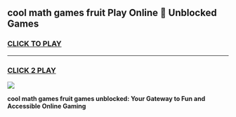 
## cool math games fruit Play Online 👋 Unblocked Games
<h3>
<a href="https://news.freeplayer.one?title=cool_math_games_fruit&ref=17CMG">CLICK TO PLAY</a></h3>
<hr>

<h3>
<a href="https://news.freeplayer.one?title=cool_math_games_fruit&ref=17CMG">CLICK 2 PLAY</a>
  
</h3>

<a href="https://news.freeplayer.one?title=cool_math_games_fruit&ref=17CMG/"><img src="https://clearcache.store/games.png"></a>


**cool math games fruit games unblocked: Your Gateway to Fun and Accessible Online Gaming**
